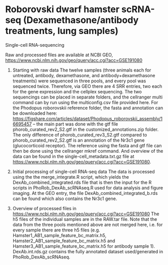 # Roborovski dwarf hamster scRNA-seq (Dexamethasone/antibody treatments, lung samples)
Single-cell RNA-sequencing 

Raw and processed files are available at NCBI GEO, https://www.ncbi.nlm.nih.gov/geo/query/acc.cgi?acc=GSE191080

1. Starting with raw data
The twelve samples (three animals each for untreated, antibody, dexamethasone, and antibody+dexamethasone treatments) were sequenced in three pools, and every pool was sequenced twice. Therefore, via GEO there are 4 SRR entries, two each for the gene expression and the cellplex sequencing. The two sequencings can be placed in separate folders, and the cellranger multi command can by run using the multiconfig.csv file provided here.
For the Phodopus roborovskii reference folder, the fasta and annotation can be downloaded here: https://figshare.com/articles/dataset/Phodopus_roborovskii_assembly/16695457 – the main part was done with the gtf file phorob_curated_rev2_S2.gtf in the customized_annotations.zip folder. The only difference of phorob_curated_rev3_S2.gtf compared to phorob_curated_rev2_S2.gtf is an annotation of the Nr3c1 gene (glucocorticoid receptor). The reference using the fasta and gtf file can then be done using the cellranger mkref command. And overview of the data can be found in the single-cell_metadata.txt.gz file at https://www.ncbi.nlm.nih.gov/geo/query/acc.cgi?acc=GSE191080.

2. Initial processing of single-cell RNA-seq data
The data is processed using the the merge_integrate.R script, which yields the DexAb_combined_integrated.rds file that is then the input for the R scripts in PhoRob_DexAb_scRNAseq.R used for data analysis and figure imaging. At the GEO entry, the file DexAb_combined_integrated_b.rds can be found which also contains the Nr3c1 gene.

3. Overview of processed files in https://www.ncbi.nlm.nih.gov/geo/query/acc.cgi?acc=GSE191080
The h5 files of the individual samples are in the RAW.tar file. Note that the data from the three pools mentioned above are not merged here, i.e. for every sample there are three h5 files (e.g. Hamster1_AB1_sample_feature_bc_matrix.h5, Hamster2_AB1_sample_feature_bc_matrix.h5 and Hamster3_AB1_sample_feature_bc_matrix.h5 for antibody sample 1). DexAb.int.rds.gz contains the fully annotated dataset used/generated in PhoRob_DexAb_scRNAseq.
